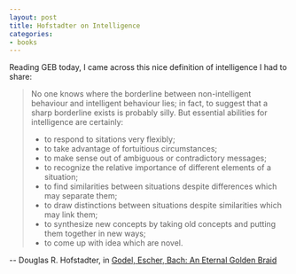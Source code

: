 ```yaml
---
layout: post
title: Hofstadter on Intelligence
categories:
- books
---
```


Reading GEB today, I came across this nice definition of intelligence I had to
share:

>No one knows where the borderline between non-intelligent behaviour and
>intelligent behaviour lies; in fact, to suggest that a sharp borderline exists
>is probably silly. But essential abilities for intelligence are certainly:
> 
>- to respond to sitations very flexibly;
>- to take advantage of fortuitious circumstances;
>- to make sense out of ambiguous or contradictory messages;
>- to recognize the relative importance of different elements of a situation;
>- to find similarities between situations despite differences which may separate them;
>- to draw distinctions between situations despite similarities which may link them;
>- to synthesize new concepts by taking old concepts and putting them together in new ways;
>- to come up with idea which are novel.

-- Douglas R. Hofstadter, in [Godel, Escher, Bach: An Eternal Golden Braid](http://en.wikipedia.org/wiki/G%C3%B6del,_Escher,_Bach) 
